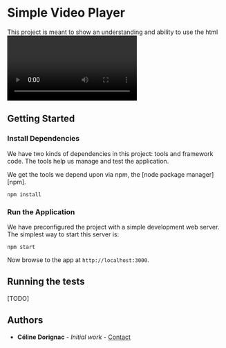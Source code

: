 # Simple Video Player

This project is meant to show an understanding and ability to use the html <video> tag and its API.
This project is in ReactJS

## Getting Started


### Install Dependencies

We have two kinds of dependencies in this project: tools and framework code. The tools help
us manage and test the application.


We get the tools we depend upon via npm, the [node package manager][npm].

```
npm install
```

### Run the Application

We have preconfigured the project with a simple development web server.  The simplest way to start
this server is:

```
npm start
```

Now browse to the app at `http://localhost:3000`.

## Running the tests

[TODO]

## Authors

* **Céline Dorignac** - *Initial work* - [Contact](dorignak@gmail.com)
